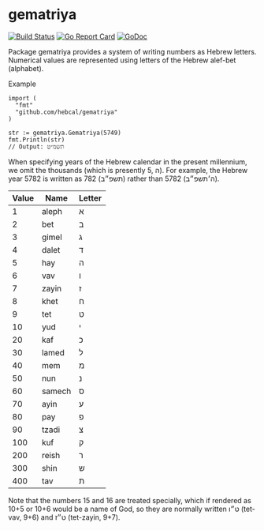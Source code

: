 # gematriya

[![Build Status](https://app.travis-ci.com/hebcal/gematriya.svg?branch=main)](https://app.travis-ci.com/hebcal/gematriya)
[![Go Report Card](https://goreportcard.com/badge/github.com/hebcal/gematriya)](https://goreportcard.com/report/github.com/hebcal/gematriya)
[![GoDoc](https://pkg.go.dev/badge/github.com/hebcal/gematriya?status.svg)](https://pkg.go.dev/github.com/hebcal/gematriya)

Package gematriya provides a system of writing numbers as Hebrew
letters. Numerical values are represented using letters of the Hebrew
alef-bet (alphabet).

Example

```golang
import (
  "fmt"
  "github.com/hebcal/gematriya"
)

str := gematriya.Gematriya(5749)
fmt.Println(str)
// Output: תשמ״ט
```

When specifying years of the Hebrew calendar in the present
millennium, we omit the thousands (which is presently 5, ה). For
example, the Hebrew year 5782 is written as 782 (תשפ״ב) rather than
5782 (ה׳תשפ״ב).

| Value | Name | Letter |
| ------ | ------ | ------ |
| 1 | aleph | א |
| 2 | bet | ב |
| 3 | gimel | ג |
| 4 | dalet | ד |
| 5 | hay | ה |
| 6 | vav | ו |
| 7 | zayin | ז |
| 8 | khet | ח |
| 9 | tet | ט |
| 10 | yud | י |
| 20 | kaf | כ |
| 30 | lamed | ל |
| 40 | mem | מ |
| 50 | nun | נ |
| 60 | samech | ס |
| 70 | ayin | ע |
| 80 | pay | פ |
| 90 | tzadi | צ |
| 100 | kuf | ק |
| 200 | reish | ר |
| 300 | shin | ש |
| 400 | tav | ת |

Note that the numbers 15 and 16 are treated specially, which if
rendered as 10+5 or 10+6 would be a name of God, so they are normally
written ט״ו (tet-vav, 9+6) and ט״ז (tet-zayin, 9+7).
